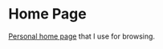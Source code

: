 # Home Page

<a href="https://rontieu.github.io/Home-Page/">Personal home page</a> that I use for browsing.

